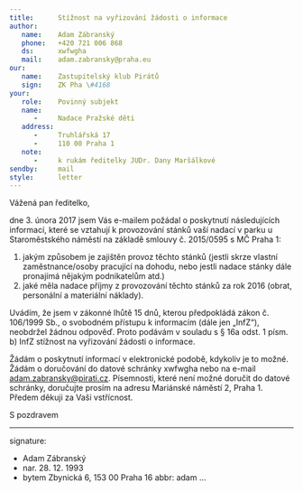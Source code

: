 ```yaml
---
title:      Stížnost na vyřizování žádosti o informace
author:
   name:    Adam Zábranský
   phone:   +420 721 006 868
   ds:      xwfwgha
   mail:    adam.zabransky@praha.eu
our:
   name:    Zastupitelský klub Pirátů
   sign:    ZK Pha \#4168
your:
   role:    Povinný subjekt
   name:    
      -     Nadace Pražské děti
   address:
      -     Truhlářská 17
      -     110 00 Praha 1
   note:
      -     k rukám ředitelky JUDr. Dany Maršálkové
sendby:     mail
style:      letter
---
```


Vážená pan ředitelko,

dne 3. února 2017 jsem Vás e-mailem požádal o poskytnutí následujících informací, které se vztahují k provozování stánků vaší nadací v parku u Staroměstského náměstí na základě smlouvy č. 2015/0595 s MČ Praha 1:

1. jakým způsobem je zajištěn provoz těchto stánků (jestli skrze vlastní zaměstnance/osoby pracující na dohodu, nebo jestli nadace stánky dále pronajímá nějakým podnikatelům atd.)
2. jaké měla nadace příjmy z provozování těchto stánků za rok 2016 (obrat, personální a materiální náklady).

Uvádím, že jsem v zákonné lhůtě 15 dnů, kterou předpokládá zákon č. 106/1999 Sb., o svobodném přístupu k informacím (dále jen „InfZ“), neobdržel žádnou odpověď. Proto podávám v souladu s § 16a odst. 1 písm. b) InfZ stížnost na vyřizování žádosti o informace.

Žádám o poskytnutí informací v elektronické podobě, kdykoliv je to možné. Žádám o doručování do datové schránky xwfwgha nebo na e-mail adam.zabransky@pirati.cz. Písemnosti, které není možné doručit do datové schránky, doručujte prosím na adresu Mariánské náměstí 2, Praha 1. Předem děkuji za Vaši vstřícnost.

S pozdravem

---
signature:
  - Adam Zábranský
  - nar. 28. 12. 1993
  - bytem Zbynická 6, 153 00 Praha 16
abbr:       adam
...
